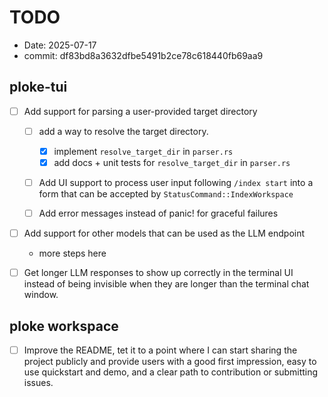 # TODO 

- Date: 2025-07-17
- commit: df83bd8a3632dfbe5491b2ce78c618440fb69aa9

## ploke-tui

- [ ] Add support for parsing a user-provided target directory
  - [ ] add a way to resolve the target directory.
    - [x] implement `resolve_target_dir` in `parser.rs`
    - [x] add docs + unit tests for `resolve_target_dir` in `parser.rs`
  - [ ] Add UI support to process user input following `/index start` into a
  form that can be accepted by `StatusCommand::IndexWorkspace`
  - [ ] Add error messages instead of panic! for graceful failures


- [ ] Add support for other models that can be used as the LLM endpoint
  - more steps here

- [ ] Get longer LLM responses to show up correctly in the terminal UI instead
of being invisible when they are longer than the terminal chat window.

## ploke workspace

- [ ] Improve the README, tet it to a point where I can start sharing the
project publicly and provide users with a good first impression, easy to use
quickstart and demo, and a clear path to contribution or submitting issues.
